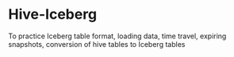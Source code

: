# Hive-Iceberg
To practice Iceberg table format, loading data, time travel, expiring snapshots, conversion of hive tables to Iceberg tables
